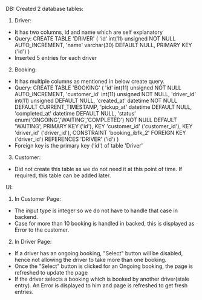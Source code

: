 DB:
Created 2 database tables:

1. Driver:
  - It has two columns, id and name which are self explanatory
  - Query:
    CREATE TABLE 'DRIVER' (
      'id' int(11) unsigned NOT NULL AUTO_INCREMENT,
      'name' varchar(30) DEFAULT NULL,
      PRIMARY KEY ('id')
    )
  - Inserted 5 entries for each driver

2. Booking:
  - It has multiple columns as mentioned in below create query.
  - Query:
    CREATE TABLE 'BOOKING' (
      'id' int(11) unsigned NOT NULL AUTO_INCREMENT,
      'customer_id' int(11) unsigned NOT NULL,
      'driver_id' int(11) unsigned DEFAULT NULL,
      'created_at' datetime NOT NULL DEFAULT CURRENT_TIMESTAMP,
      'pickup_at' datetime DEFAULT NULL,
      'completed_at' datetime DEFAULT NULL,
      'status' enum('ONGOING','WAITING','COMPLETED') NOT NULL DEFAULT 'WAITING',
      PRIMARY KEY ('id'),
      KEY 'customer_id' ('customer_id'),
      KEY 'driver_id' ('driver_id'),
      CONSTRAINT 'booking_ibfk_2' FOREIGN KEY ('driver_id') REFERENCES 'DRIVER' ('id')
    )
  - Foreign key is the primary key ('id') of table 'Driver'

3. Customer<Not created>:
  - Did not create this table as we do not need it at this point of time. If required, this table can be added later.


UI:

1. In Customer Page: 
  - The input type is integer so we do not have to handle that case in backend.
  - Case for more than 10 booking is handled in backed, this is displayed as Error to the customer.

2. In Driver Page:
  - If a driver has an ongoing booking, "Select" button will be disabled, hence not allowing the driver to take more than one booking.
  - Once the "Select" button is clicked for an Ongoing booking, the page is refreshed to update the page
  - If the driver selects a booking which is booked by another driver(stale entry). An Error is displayed to him and page is refreshed to get fresh entries.

